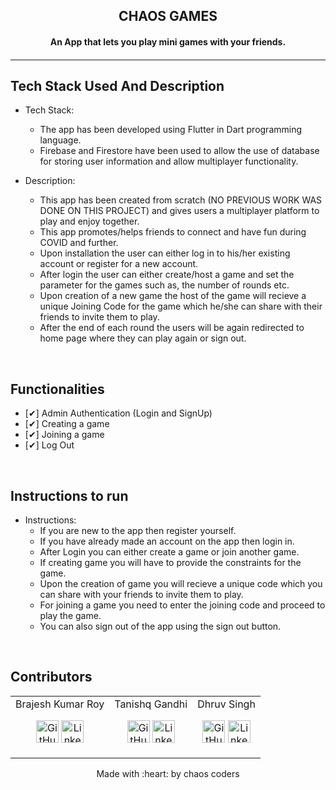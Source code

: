 <p align="center">
	<h2 align="center"> CHAOS GAMES </h2>
	<h4 align="center"> An App that lets you play mini games with your friends. <h4>
</p>

---
## Tech Stack Used And Description

* Tech Stack:
	- The app has been developed using Flutter in Dart programming language.
	- Firebase and Firestore have been used to allow the use of database for storing user information and allow multiplayer functionality.

* Description:
	- This app has been created from scratch (NO PREVIOUS WORK WAS DONE ON THIS PROJECT) and gives users a multiplayer platform to play and enjoy together.
	- This app promotes/helps friends to connect and have fun during COVID and further.
	- Upon installation the user can either log in to his/her existing account or register for a new account.
	- After login the user can either create/host a game and set the parameter for the games such as, the number of rounds etc.
	- Upon creation of a new game the host of the game will recieve a unique Joining Code for the game which he/she can share with their friends to invite them to play.
	- After the end of each round the users will be again redirected to home page where they can play again or sign out.

<br>

## Functionalities
- [✔]  Admin Authentication (Login and SignUp)
- [✔]  Creating a game
- [✔]  Joining a game
- [✔]  Log Out

<br>


## Instructions to run

* Instructions:
	-  If you are new to the app then register yourself.
	-  If you have already made an account on the app then login in.
	-  After Login you can either create a game or join another game.
	-  If creating game you will have to provide the constraints for the game.
	-  Upon the creation of game you will recieve a unique code which you can share with your friends to invite them to play.
	-  For joining a game you need to enter the joining code and proceed to play the game.
	-  You can also sign out of the app using the sign out button.

<br>

## Contributors
<div align = "center">
<table>
<tr align="center">

<td>
Brajesh Kumar Roy
<p align="center">
<a href = "https://github.com/bkrroy"><img src = "http://www.iconninja.com/files/241/825/211/round-collaboration-social-github-code-circle-network-icon.svg" width="36" height = "36" alt="GitHub"/></a>
<a href = "https://www.linkedin.com/in/brajesh-kumar-roy-925b2119b/">
<img src = "http://www.iconninja.com/files/863/607/751/network-linkedin-social-connection-circular-circle-media-icon.svg" width="36" height="36" alt="LinkedIn"/>
</a>
</p>
</td>

<td>
Tanishq Gandhi
<p align="center">
<a href = "https://github.com/tanishqgandhi1908/"><img src = "http://www.iconninja.com/files/241/825/211/round-collaboration-social-github-code-circle-network-icon.svg" width="36" height = "36" alt="GitHub"/></a>
<a href = "https://www.linkedin.com/in/tanishq-gandhi-3142b01a5/">
<img src = "http://www.iconninja.com/files/863/607/751/network-linkedin-social-connection-circular-circle-media-icon.svg" width="36" height="36" alt="LinkedIn"/>
</a>
</p>
</td>

<td>
Dhruv Singh
<p align="center">
<a href = "https://github.com/Dhruv0607"><img src = "http://www.iconninja.com/files/241/825/211/round-collaboration-social-github-code-circle-network-icon.svg" width="36" height = "36" alt="GitHub"/></a>
<a href = "https://www.linkedin.com/in/dhruv-singh-657755205/">
<img src = "http://www.iconninja.com/files/863/607/751/network-linkedin-social-connection-circular-circle-media-icon.svg" width="36" height="36" alt="LinkedIn"/>
</a>
</p>
</td>

</tr>
  </table>
<div>

<p align="center">
	Made with :heart: by chaos coders
</p>

